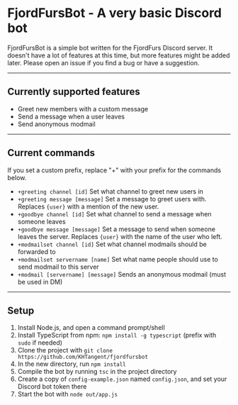 # FjordFursBot - A very basic Discord bot

FjordFursBot is a simple bot written for the FjordFurs Discord server. It doesn't have a lot of features at this time, but 
more features might be added later. Please open an issue if you find a bug or have a suggestion. 
 
----------

## Currently supported features
- Greet new members with a custom message
- Send a message when a user leaves
- Send anonymous modmail

----------

## Current commands
If you set a custom prefix, replace "+" with your prefix for the commands below.
- `+greeting channel [id]` Set what channel to greet new users in
- `+greeting message [message]` Set a message to greet users with. Replaces `{user}` with a mention of the new user.
- `+goodbye channel [id]` Set what channel to send a message when someone leaves
- `+goodbye message [message]` Set a message to send when someone leaves the server. Replaces `{user}` with the name of the user who left.
- `+modmailset channel [id]` Set what channel modmails should be forwarded to
- `+modmailset servername [name]` Set what name people should use to send modmail to this server
- `+modmail [servername] [message]` Sends an anonymous modmail (must be used in DM)
 
----------

## Setup
1. Install Node.js, and open a command prompt/shell
2. Install TypeScript from npm: `npm install -g typescript` (prefix with `sudo` if needed)
3. Clone the project with `git clone https://github.com/KHTangent/fjordfursbot`
4. In the new directory, run `npm install`
5. Compile the bot by running `tsc` in the project directory
6. Create a copy of `config-example.json` named `config.json`, and set your Discord bot token there
7. Start the bot with `node out/app.js`


